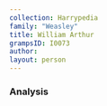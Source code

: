 ```yaml
---
collection: Harrypedia
family: "Weasley"
title: William Arthur
grampsID: I0073
author:
layout: person
---
```


### Analysis
